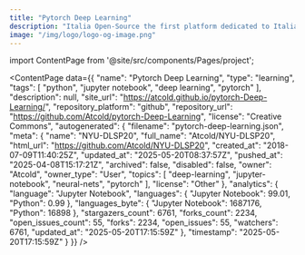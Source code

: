 ```yaml
---
title: "Pytorch Deep Learning"
description: "Italia Open-Source the first platform dedicated to Italian open-source world."
image: "/img/logo/logo-og-image.png"
---
```

import ContentPage from '@site/src/components/Pages/project';

<ContentPage
    data={{
  "name": "Pytorch Deep Learning",
  "type": "learning",
  "tags": [
    "python",
    "jupyter notebook",
    "deep learning",
    "pytorch"
  ],
  "description": null,
  "site_url": "https://atcold.github.io/pytorch-Deep-Learning/",
  "repository_platform": "github",
  "repository_url": "https://github.com/Atcold/pytorch-Deep-Learning",
  "license": "Creative Commons",
  "autogenerated": {
    "filename": "pytorch-deep-learning.json",
    "meta": {
      "name": "NYU-DLSP20",
      "full_name": "Atcold/NYU-DLSP20",
      "html_url": "https://github.com/Atcold/NYU-DLSP20",
      "created_at": "2018-07-09T11:40:25Z",
      "updated_at": "2025-05-20T08:37:57Z",
      "pushed_at": "2025-04-08T15:17:21Z",
      "archived": false,
      "disabled": false,
      "owner": "Atcold",
      "owner_type": "User",
      "topics": [
        "deep-learning",
        "jupyter-notebook",
        "neural-nets",
        "pytorch"
      ],
      "license": "Other"
    },
    "analytics": {
      "language": "Jupyter Notebook",
      "languages": {
        "Jupyter Notebook": 99.01,
        "Python": 0.99
      },
      "languages_byte": {
        "Jupyter Notebook": 1687176,
        "Python": 16898
      },
      "stargazers_count": 6761,
      "forks_count": 2234,
      "open_issues_count": 55,
      "forks": 2234,
      "open_issues": 55,
      "watchers": 6761,
      "updated_at": "2025-05-20T17:15:59Z"
    },
    "timestamp": "2025-05-20T17:15:59Z"
  }
}}
/>

